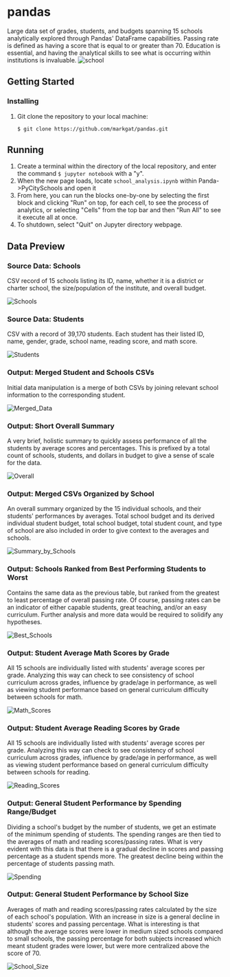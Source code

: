 # pandas
Large data set of grades, students, and budgets spanning 15 schools analytically explored through Pandas' DataFrame capabilities. Passing rate is  defined as having a score that is equal to or greater than 70. Education is essential, and having the analytical skills to see what is occurring within institutions is invaluable. 
![school](school.jpg)
## Getting Started
### Installing
1) Git clone the repository to your local machine:
    ````
    $ git clone https://github.com/markgat/pandas.git
    ````
## Running
1) Create a terminal within the directory of the local repository, and enter the command ````$ jupyter notebook```` with a "y".
2) When the new page loads, locate ````school_analysis.ipynb```` within Panda->PyCitySchools and open it
3) From here, you can run the blocks one-by-one by selecting the first block and clicking "Run" on top, for each cell, to see the process of analytics, or selecting "Cells" from the top bar and then "Run All" to see it execute all at once.
4) To shutdown, select "Quit" on Jupyter directory webpage.
## Data Preview
### Source Data: Schools
CSV record of 15 schools listing its ID, name, whether it is a district or charter school, the size/population of the institute, and overall budget.

![Schools](Images/schools.png)
### Source Data: Students
CSV with a record of 39,170 students. Each student has their listed ID, name, gender, grade, school name, reading score, and math score.

![Students](Images/students.png)
### Output: Merged Student and Schools CSVs
Initial data manipulation is a merge of both CSVs by joining relevant school information to the corresponding student.

![Merged_Data](Images/merged_csvs.png)
### Output: Short Overall Summary
A very brief, holistic summary to quickly assess performance of all the students by average scores and percentages. This is prefixed by a total count of schools, students, and dollars in budget to give a sense of scale for the data. 

![Overall](Images/overall_avgs.png)
### Output: Merged CSVs Organized by School
An overall summary organized by the 15 individual schools, and their students' performances by averages. Total school budget and its derived individual student budget, total school budget, total student count, and type of school are also included in order to give context to the averages and schools.

![Summary_by_Schools](Images/merged_summary.png)
### Output: Schools Ranked from Best Performing Students to Worst
Contains the same data as the previous table, but ranked from the greatest to least percentage of overall passing rate. Of course, passing rates can be an indicator of either capable students, great teaching, and/or an easy curriculum. Further analysis and more data would be required to solidify any hypotheses.

![Best_Schools](Images/best_sorted.png)
### Output: Student Average Math Scores by Grade
All 15 schools are individually listed with students' average scores per grade. Analyzing  this way can check to see consistency of school curriculum across grades, influence by grade/age in performance, as well as viewing student performance based on general curriculum difficulty between schools for math.

![Math_Scores](mathpercent.png)
### Output: Student Average Reading Scores by Grade
All 15 schools are individually listed with students' average scores per grade. Analyzing  this way can check to see consistency of school curriculum across grades, influence by grade/age in performance, as well as viewing student performance based on general curriculum difficulty between schools for reading.

![Reading_Scores](Images/readingpercent.png)
### Output: General Student Performance by Spending Range/Budget
Dividing a school's budget by the number of students, we get an estimate of the minimum spending of students. The spending ranges are then tied to the averages of math and reading scores/passing rates. What is very evident with this data is that there is a gradual decline in scores and passing percentage as a student spends more. The greatest decline being within the percentage of students passing math.

![Spending](Images/spending_ranges.png)
### Output: General Student Performance by School Size
Averages of math and reading scores/passing rates calculated by the size of each school's population. With an increase in size is a general decline in students' scores and passing percentage. What is interesting is that although the average scores were lower in medium sized schools compared to small schools, the passing percentage for both subjects increased which meant student grades were lower, but were more centralized above the score of 70. 

![School_Size](Images/school_size.png)